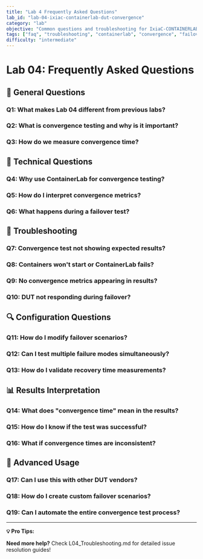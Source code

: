 ```yaml
---
title: "Lab 4 Frequently Asked Questions"
lab_id: "lab-04-ixiac-containerlab-dut-convergence"
category: "lab"
objective: "Common questions and troubleshooting for IxiaC-CONTAINERLAB-DUT-CONVERGENCE scenarios."
tags: ["faq", "troubleshooting", "containerlab", "convergence", "failover"]
difficulty: "intermediate"
---
```


# Lab 04: Frequently Asked Questions

## 🎯 General Questions

### Q1: What makes Lab 04 different from previous labs?


### Q2: What is convergence testing and why is it important?


### Q3: How do we measure convergence time?


## 🔧 Technical Questions

### Q4: Why use ContainerLab for convergence testing?


### Q5: How do I interpret convergence metrics?


### Q6: What happens during a failover test?


## 🚨 Troubleshooting

### Q7: Convergence test not showing expected results?


### Q8: Containers won't start or ContainerLab fails?


### Q9: No convergence metrics appearing in results?


### Q10: DUT not responding during failover?


## 🔍 Configuration Questions

### Q11: How do I modify failover scenarios?


### Q12: Can I test multiple failure modes simultaneously?


### Q13: How do I validate recovery time measurements?


## 📊 Results Interpretation

### Q14: What does "convergence time" mean in the results?


### Q15: How do I know if the test was successful?


### Q16: What if convergence times are inconsistent?


## 🔄 Advanced Usage

### Q17: Can I use this with other DUT vendors?


### Q18: How do I create custom failover scenarios?


### Q19: Can I automate the entire convergence test process?


---

**💡 Pro Tips:**

**Need more help?** Check L04_Troubleshooting.md for detailed issue resolution guides!
